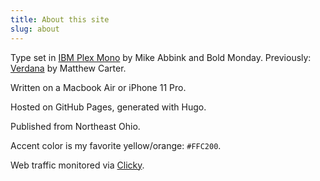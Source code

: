 ```yaml
---
title: About this site
slug: about
---
```

 
Type set in [IBM Plex Mono](https://en.wikipedia.org/wiki/IBM_Plex) by Mike Abbink and Bold Monday. Previously: [Verdana](https://en.wikipedia.org/wiki/Verdana) by Matthew Carter.

Written on a Macbook Air or iPhone 11 Pro. 

Hosted on GitHub Pages, generated with Hugo. 

Published from Northeast Ohio. 

Accent color is my favorite yellow/orange: `#FFC200`.

Web traffic monitored via [Clicky](https://clicky.com). 